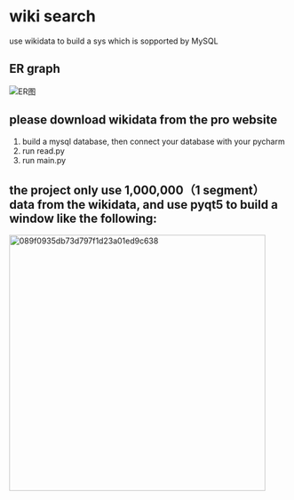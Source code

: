 # wiki search
use wikidata to build a sys which is sopported by MySQL

## ER graph
![ER图](https://user-images.githubusercontent.com/32896063/208298184-94f99354-8c9d-4b50-9ed8-368df4348db3.png)


## please download wikidata from the pro website
1. build a mysql database, then connect your database with your pycharm
2. run read.py
3. run main.py
## the project only use 1,000,000（1 segment） data from the wikidata, and use pyqt5 to build a window like the following:
<img width="461" alt="089f0935db73d797f1d23a01ed9c638" src="https://user-images.githubusercontent.com/32896063/208240676-58fe45d7-024f-406c-9d26-72e9e28eda4e.png">


